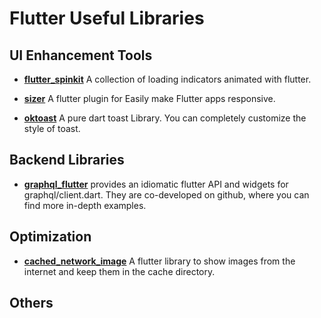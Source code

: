 # Flutter Useful Libraries

## UI Enhancement Tools

- **[flutter_spinkit](https://pub.dev/packages/flutter_spinkit)** A collection of loading indicators animated with flutter.

- **[sizer](https://pub.dev/packages/sizer)** A flutter plugin for Easily make Flutter apps responsive.

- **[oktoast](https://pub.dev/packages/oktoast)** A pure dart toast Library. You can completely customize the style of toast.

## Backend Libraries

- **[graphql_flutter](https://pub.dev/packages/graphql_flutter)** provides an idiomatic flutter API and widgets for graphql/client.dart. They are co-developed on github, where you can find more in-depth examples.

## Optimization

- **[cached_network_image](https://pub.dev/packages/cached_network_image)** A flutter library to show images from the internet and keep them in the cache directory.

## Others

